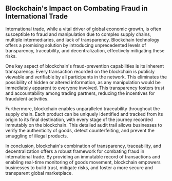 ##  Blockchain's Impact on Combating Fraud in International Trade

International trade, while a vital driver of global economic growth, is often susceptible to fraud and manipulation due to complex supply chains, multiple intermediaries, and lack of transparency. Blockchain technology offers a promising solution by introducing unprecedented levels of transparency, traceability, and decentralization, effectively mitigating these risks.

One key aspect of blockchain's fraud-prevention capabilities is its inherent transparency. Every transaction recorded on the blockchain is publicly viewable and verifiable by all participants in the network. This eliminates the possibility of hidden or altered information, as any manipulation would be immediately apparent to everyone involved.  This transparency fosters trust and accountability among trading partners, reducing the incentives for fraudulent activities.

Furthermore, blockchain enables unparalleled traceability throughout the supply chain. Each product can be uniquely identified and tracked from its origin to its final destination, with every stage of the journey recorded immutably on the blockchain. This detailed audit trail allows businesses to verify the authenticity of goods, detect counterfeiting, and prevent the smuggling of illegal products. 

In conclusion, blockchain's combination of transparency, traceability, and decentralization offers a robust framework for combating fraud in international trade. By providing an immutable record of transactions and enabling real-time monitoring of goods movement, blockchain empowers businesses to build trust, mitigate risks, and foster a more secure and transparent global marketplace.  


